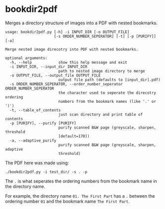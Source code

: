 # bookdir2pdf
Merges a directory structure of images into a PDF with nested bookmarks.

```
usage: bookdir2pdf.py [-h] -i INPUT_DIR [-o OUTPUT_FILE]
                      [-s ORDER_NUMBER_SEPERATOR] [-t] [-p [PURIFY]] [-a]

Merge nested image direcotry into PDF with nested bookmarks.

optional arguments:
  -h, --help            show this help message and exit
  -i INPUT_DIR, --input_dir INPUT_DIR
                        path to nested image directory to merge
  -o OUTPUT_FILE, --output_file OUTPUT_FILE
                        output file path (defaults to [input_dir].pdf)
  -s ORDER_NUMBER_SEPERATOR, --order_number_seperator ORDER_NUMBER_SEPERATOR
                        the character used to seperate the direcotry ordering
                        numbers from the bookmark names (like '.' or ')')
  -t, --table_of_contents
                        just scan directory and print table of contents
  -p [PURIFY], --purify [PURIFY]
                        purify scanned B&W page (greyscale, sharpen, threshold
                        [default=170])
  -a, --adaptive_purify
                        purify scanned B&W page (greyscale, sharpen, adaptive
                        threshold)
```

The PDF here was made using:

`./bookdir2pdf.py -i test_dir/ -s . -p`

The `.` is what seperates the ordering numbers from the bookmark name in the directory name.

For example, the directory name `01. The First Part` has a `.` between the ordering number `01` and the bookmark name `The First Part`.